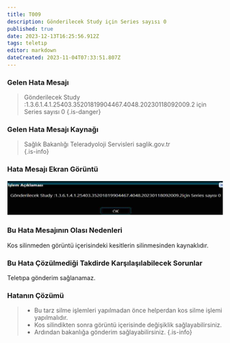 ```yaml
---
title: T009
description: Gönderilecek Study için Series sayısı 0
published: true
date: 2023-12-13T16:25:56.912Z
tags: teletıp
editor: markdown
dateCreated: 2023-11-04T07:33:51.807Z
---
```


### Gelen Hata Mesajı 

> Gönderilecek Study :1.3.6.1.4.1.25403.35201819904467.4048.20230118092009.2 için Series sayısı 0
{.is-danger}


### Gelen Hata Mesajı Kaynağı
> Sağlık Bakanlığı Teleradyoloji Servisleri  saglik.gov.tr  
{.is-info}

### Hata Mesajı Ekran Görüntü

![t009.png](/hatagoruntu/t009.png)

### Bu Hata Mesajının Olası Nedenleri
Kos silinmeden görüntü içerisindeki kesitlerin silinmesinden kaynaklıdır.

### Bu Hata Çözülmediği Takdirde Karşılaşılabilecek Sorunlar
Teletıpa gönderim sağlanamaz.

### Hatanın Çözümü
> - Bu tarz silme işlemleri yapılmadan önce helperdan kos silme işlemi yapılmalıdır. 
> - Kos silindikten sonra görüntü içerisinde değişiklik sağlayabilirsiniz.
> - Ardından bakanlığa gönderim sağlayabilirsiniz.
{.is-info}
